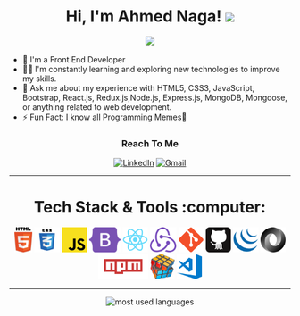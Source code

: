 <!-- <img width="250" align="right" src="https://c.tenor.com/_DOBjnGspYAAAAAM/code-coding.gif"> -->
<h1 align="center">
  Hi, I'm Ahmed Naga!
  <img src="https://media.giphy.com/media/hvRJCLFzcasrR4ia7z/giphy.gif" width="30">
</h1>
<p align="center">
  <a href="https://github.com/DenverCoder1/readme-typing-svg"><img src="https://readme-typing-svg.herokuapp.com/?lines=Full%20Stack%20web%20Developer;Always%20learning%20new%20things&font=Fira%20Code&center=true&height=45&color=00ff00&vCenter=true&size=24"></a>
</p>

- 🏢 I'm a Front End Developer
- 👨‍💻 I'm constantly learning and exploring new technologies to improve my skills.
- 💬 Ask me about my experience with HTML5, CSS3, JavaScript, Bootstrap, React.js, Redux.js,Node.js, Express.js, MongoDB, Mongoose, or anything related to web development.
- ⚡ Fun Fact: I know all Programming Memes🤩

<h3 align="center">Reach To Me</h3>
<div align="center">

[![LinkedIn](https://img.shields.io/badge/LinkedIn-0077B5?style=for-the-badge&logo=linkedin&logoColor=white)](https://www.linkedin.com/in/ahmed-naga-066ab11aa/)
[![Gmail](https://img.shields.io/badge/Gmail-D14836?style=for-the-badge&logo=gmail&logoColor=white)](mailto:ahmed.naga.mohamed@gmail.com)

</div>
<hr/>

<h1 align="center">Tech Stack & Tools :computer:</h1>
 <div align="center">
    <code><img title="HTML" height="45" src="assets/html.svg"></code>
  <code><img title="CSS" height="45" src="assets/css.svg"></code>
  <code><img title="JavaScript" height="45" src="assets/javascript.svg"></code>
  <code><img title="Bootstrap" height="45" src="assets/bootstrap.svg"></code>
  <code><img title="React JS" height="45" src="assets/reactjs.svg"></code>
  <code><img title="Redux JS" height="45" src="assets/redux.svg"></code>
  <code><img title="Git" height="45" src="assets/git.svg"></code>
  <code><img title="GitHub" height="45" src="assets/github.svg"></code>
  <code><img title="JQuery" height="45" src="assets/jquery.svg"></code>
  <code><img title="Json" height="45" src="assets/json.svg"></code>
  <code><img title="npm JS" height="45" src="assets/npmjs.svg"></code>
  <code><img title="Problem Solving" height="45" src="assets/problemSolving.png"></code>
  <code><img title="vscode" height="45" src="assets/vscode.svg"></code>
 </div>
<hr>
<div align="center">
  <img src="https://github-readme-stats.vercel.app/api/top-langs?username=Ahmednaga2001&show_icons=true&locale=en&layout=compact&theme=radical" alt="most used languages" />
</div>
